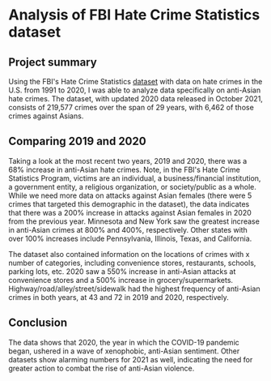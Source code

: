 # Analysis of FBI Hate Crime Statistics dataset

## Project summary
Using the FBI's Hate Crime Statistics [dataset](https://crime-data-explorer.fr.cloud.gov/pages/downloads#datasets) with data on hate crimes in the U.S. from 1991 to 2020, I was able to analyze data specifically on anti-Asian hate crimes. The dataset, with updated 2020 data released in October 2021, consists of 219,577 crimes over the span of 29 years, with 6,462 of those crimes against Asians. 

## Comparing 2019 and 2020

Taking a look at the most recent two years, 2019 and 2020, there was a 68% increase in anti-Asian hate crimes. Note, in the FBI's Hate Crime Statistics Program, victims are an individual, a business/financial institution, a government entity, a religious organization, or society/public as a whole. While we need more data on attacks against Asian females (there were 5 crimes that targeted this demographic in the dataset), the data indicates that there was a 200% increase in attacks against Asian females in 2020 from the previous year. Minnesota and New York saw the greatest increase in anti-Asian crimes at 800% and 400%, respectively. Other states with over 100% increases include Pennsylvania, Illinois, Texas, and California. 

The dataset also contained information on the locations of crimes with x number of categories, including convenience stores, restaurants, schools, parking lots, etc. 2020 saw a 550% increase in anti-Asian attacks at convenience stores and a 500% increase in grocery/supermarkets. Highway/road/alley/street/sidewalk had the highest frequency of anti-Asian crimes in both years, at 43 and 72 in 2019 and 2020, respectively.

## Conclusion

The data shows that 2020, the year in which the COVID-19 pandemic began, ushered in a wave of xenophobic, anti-Asian sentiment. Other datasets show alarming numbers for 2021 as well, indicating the need for greater action to combat the rise of anti-Asian violence.
